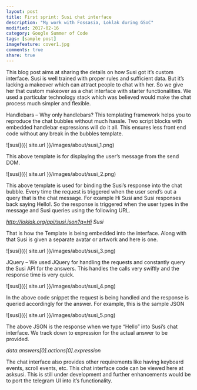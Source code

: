 ```yaml
---
layout: post
title: First sprint: Susi chat interface
description: "My work with Fossasia, Loklak during GSoC"
modified: 2017-02-16
category: Google Summer of Code
tags: [sample post]
imagefeature: cover1.jpg
comments: true
share: true
---
```


This blog post aims at sharing the details on how Susi got it’s custom interface. Susi is well trained with proper rules and sufficient data. But it’s lacking a makeover which can attract people to chat with her. So we give her that custom makeover as a chat interface with starter functionalities. We used a particular technology stack which was believed would make the chat process much simpler and flexible.

Handlebars – Why only handlebars? This templating framework helps you to reproduce the chat bubbles without much hassle. Two script blocks with embedded handlebar expressions will do it all. This ensures less front end code without any break in the bubbles template.

![susi]({{ site.url }}/images/about/susi_1.png)

This above template is for displaying the user’s message from the send DOM.

![susi]({{ site.url }}/images/about/susi_2.png)

This above template is used for binding the Susi’s response into the chat bubble. Every time the request is triggered when the user send’s out a query that is the chat message. For example Hi Susi and Susi responses back saying Hello!. So the response is triggered when the user types in the message and Susi queries using the following URL.

*http://loklak.org/api/susi.json?q=Hi Susi*

That is how the Template is being embedded into the interface. Along with that Susi is given a separate avatar or artwork and here is one.

![susi]({{ site.url }}/images/about/susi_3.png)

JQuery – We used JQuery for handling the requests and constantly query the Susi API for the answers. This handles the calls very swiftly and the response time is very quick.

![susi]({{ site.url }}/images/about/susi_4.png)

In the above code snippet the request is being handled and the response is queried accordingly for the answer. For example, this is the sample JSON

![susi]({{ site.url }}/images/about/susi_5.png)

The above JSON is the response when we type “Hello” into Susi’s chat interface. We track down to expression for the actual answer to be provided.

*data.answers[0].actions[0].expression*

The chat interface also provides other requirements like having keyboard events, scroll events, etc. This chat interface code can be viewed here at asksusi. This is still under development and further enhancements would be to port the telegram UI into it’s functionality.

